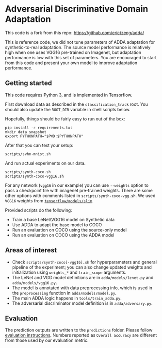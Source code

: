 # Adversarial Discriminative Domain Adaptation

This code is a fork from this repo: https://github.com/erictzeng/adda/

This is reference code, we did not tune parameters of ADDA adaptation for synthetic-to-real adaptation. The source model performance is relatively high when one uses VGG16 pre-trained on Imagenet, but adaptation performance is low with this set of parameters. You are encouraged to start from this code and present your own model to improve adaptation performance.

## Getting started

This code requires Python 3, and is implemented in Tensorflow.

First download data as described in the `classification_track` root. You should also update the `ROOT_DIR` variable in shell scripts below.

Hopefully, things should be fairly easy to run out of the box:

    pip install -r requirements.txt
    mkdir data snapshot
    export PYTHONPATH="$PWD:$PYTHONPATH"
    
After that you can test your setup:

    scripts/svhn-mnist.sh
    
And run actual experiments on our data.
    
    scripts/synth-coco.sh
    scripts/synth-coco-vgg16.sh
    
For any network (`vgg16` in our example) you can use `--weights` option to pass a checkpoint file with imagenet pre-trained weights. There are some other options with comments listed in `scripts/synth-coco-vgg.sh`. We used `VGG16` weights from [`tensorflow/models/slim`](https://github.com/tensorflow/models/tree/master/slim#pre-trained-models).

Provided scripts do the following:

- Train a base LeNet\VGG16 model on Synthetic data
- Use ADDA to adapt the base model to COCO
- Run an evaluation on COCO using the source-only model
- Run an evaluation on COCO using the ADDA model

## Areas of interest

- Check `scripts/synth-coco[-vgg16].sh` for hyperparameters and general pipeline of the experiment; you can also change updated weights and initialization using `weights_*` and `train_scope` arguments.
- The LeNet and VGG model definitions are in `adda/models/lenet.py` and `adda/models/vgg16.py`.
- The model is annotated with data preprocessing info, which is used in the `preprocessing` function in `adda/models/model.py`.
- The main ADDA logic happens in `tools/train_adda.py`.
- The adversarial discriminator model definition is in `adda/adversary.py`.

## Evaluation

The prediction outputs are written to the `predictions` folder. Please follow [evaluation instructions](/classification#evaluation). Numbers reported as `Overall accuracy` are different from those used by our evaluation metric.
